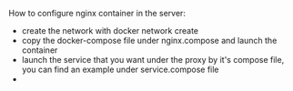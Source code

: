 How to configure nginx container in the server:
- create the network with docker network create <network name>
- copy the docker-compose file under nginx.compose and launch the container
- launch the service that you want under the proxy by it's compose file, you can find an example under
service.compose file
- 